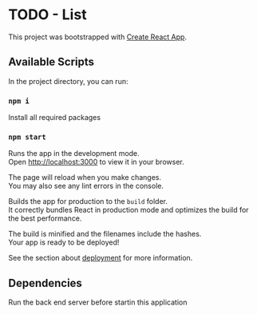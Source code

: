 # TODO - List

This project was bootstrapped with [Create React App](https://github.com/facebook/create-react-app).

## Available Scripts

In the project directory, you can run:

### `npm i`

Install all required packages  


### `npm start`

Runs the app in the development mode.\
Open [http://localhost:3000](http://localhost:3000) to view it in your browser.

The page will reload when you make changes.\
You may also see any lint errors in the console.

Builds the app for production to the `build` folder.\
It correctly bundles React in production mode and optimizes the build for the best performance.

The build is minified and the filenames include the hashes.\
Your app is ready to be deployed!

See the section about [deployment](https://facebook.github.io/create-react-app/docs/deployment) for more information.


## Dependencies 

Run the back end server before startin this application
